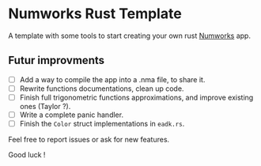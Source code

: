 # Numworks Rust Template

A template with some tools to start creating your own rust [Numworks](https://www.numworks.com/) app.

## Futur improvments

- [ ] Add a way to compile the app into a .nma file, to share it.
- [ ] Rewrite functions documentations, clean up code.
- [ ] Finish full trigonometric functions approximations, and improve existing ones (Taylor ?).
- [ ] Write a complete panic handler.
- [ ] Finish the `Color` struct implementations in `eadk.rs`.

Feel free to report issues or ask for new features.

Good luck !
